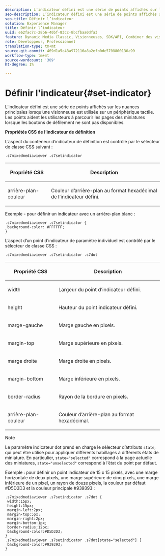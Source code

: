 ```yaml
---
description: L’indicateur défini est une série de points affichés sur les nuances principales lorsqu’une visionneuse est utilisée sur un périphérique tactile. Les points aident les utilisateurs à parcourir les pages des miniatures lorsque les boutons de défilement ne sont pas disponibles.
seo-description: L’indicateur défini est une série de points affichés sur les nuances principales lorsqu’une visionneuse est utilisée sur un périphérique tactile. Les points aident les utilisateurs à parcourir les pages des miniatures lorsque les boutons de défilement ne sont pas disponibles.
seo-title: Définir l’indicateur
solution: Experience Manager
title: Définir l’indicateur
uuid: e62fac7c-28b6-40bf-83cc-8bcfbaa0dfa3
feature: Dynamic Media Classic, Visionneuses, SDK/API, Combiner des visionneuses de supports
role: Développeur, Professionnel
translation-type: tm+mt
source-git-commit: 469d1a5c43a972116a8a2efb0de5708800130a99
workflow-type: tm+mt
source-wordcount: '309'
ht-degree: 1%

---
```



# Définir l&#39;indicateur{#set-indicator}

L’indicateur défini est une série de points affichés sur les nuances principales lorsqu’une visionneuse est utilisée sur un périphérique tactile. Les points aident les utilisateurs à parcourir les pages des miniatures lorsque les boutons de défilement ne sont pas disponibles.

<!--<a id="section_061E550C1C1D4DB2BD663A898895B38C"></a>-->

**Propriétés CSS de l’indicateur de définition**

L’aspect du conteneur d’indicateur de définition est contrôlé par le sélecteur de classe CSS suivant :

```
.s7mixedmediaviewer .s7setindicator
```

<table id="table_94EE3F5BBE4547C0B4943471CEE7EDE4"> 
 <thead> 
  <tr> 
   <th colname="col1" class="entry"> <p> Propriété CSS </p> </th> 
   <th colname="col2" class="entry"> <p>Description </p> </th> 
  </tr> 
 </thead>
 <tbody> 
  <tr> 
   <td colname="col1"> <p> <span class="codeph"> arrière-plan-couleur  </span> </p> </td> 
   <td colname="col2"> <p>Couleur d’arrière-plan au format hexadécimal de l’indicateur défini. </p> </td> 
  </tr> 
 </tbody> 
</table>

Exemple - pour définir un indicateur avec un arrière-plan blanc :

```
.s7mixedmediaviewer .s7setindicator { 
 background-color: #FFFFFF; 
}
```

L’aspect d’un point d’indicateur de paramètre individuel est contrôlé par le sélecteur de classe CSS :

`.s7mixedmediaviewer .s7setindicator .s7dot`

<table id="table_09B6E232FB94417392D101A7A653BE54"> 
 <thead> 
  <tr> 
   <th colname="col1" class="entry"> <p> Propriété CSS </p> </th> 
   <th colname="col2" class="entry"> <p>Description </p> </th> 
  </tr> 
 </thead>
 <tbody> 
  <tr> 
   <td colname="col1"> <p> <span class="codeph"> width </span> </p> </td> 
   <td colname="col2"> <p>Largeur du point d’indicateur défini. </p> </td> 
  </tr> 
  <tr> 
   <td colname="col1"> <p> <span class="codeph"> height </span> </p> </td> 
   <td colname="col2"> <p>Hauteur du point indicateur défini. </p> </td> 
  </tr> 
  <tr> 
   <td colname="col1"> <p> <span class="codeph"> marge-gauche  </span> </p> </td> 
   <td colname="col2"> <p>Marge gauche en pixels. </p> </td> 
  </tr> 
  <tr> 
   <td colname="col1"> <p> <span class="codeph"> margin-top  </span> </p> </td> 
   <td colname="col2"> <p>Marge supérieure en pixels. </p> </td> 
  </tr> 
  <tr> 
   <td colname="col1"> <p> <span class="codeph"> marge droite  </span> </p> </td> 
   <td colname="col2"> <p>Marge droite en pixels. </p> </td> 
  </tr> 
  <tr> 
   <td colname="col1"> <p> <span class="codeph"> margin-bottom  </span> </p> </td> 
   <td colname="col2"> <p>Marge inférieure en pixels. </p> </td> 
  </tr> 
  <tr> 
   <td colname="col1"> <p> <span class="codeph"> border-radius  </span> </p> </td> 
   <td colname="col2"> <p>Rayon de la bordure en pixels. </p> </td> 
  </tr> 
  <tr> 
   <td colname="col1"> <p> <span class="codeph"> arrière-plan-couleur  </span> </p> </td> 
   <td colname="col2"> <p>Couleur d’arrière-plan au format hexadécimal. </p> </td> 
  </tr> 
 </tbody> 
</table>

>[!NOTE]
>
>Le paramètre indicateur dot prend en charge le sélecteur d’attributs `state`, qui peut être utilisé pour appliquer différents habillages à différents états de miniature. En particulier, `state="selected"` correspond à la page actuelle des miniatures, `state="unselected"` correspond à l’état du point par défaut.

Exemple : pour définir un point indicateur de 15 x 15 pixels, avec une marge horizontale de deux pixels, une marge supérieure de cinq pixels, une marge inférieure de un pixel, un rayon de douze pixels, la couleur par défaut #D5D3D3 et la couleur principale #939393 :

```
.s7mixedmediaviewer .s7setindicator .s7dot { 
 width:15px; 
 height:15px; 
 margin-left:2px; 
 margin-top:5px; 
 margin-right:2px; 
 margin-bottom:1px; 
 border-radius:12px; 
 background-color:#D5D3D3;  
} 
.s7mixedmediaviewer .s7setindicator .s7dot[state="selected"] { 
 background-color:#939393;  
}
```

